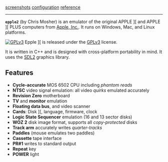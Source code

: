 [screenshots](screenshots.md)
[configuration](configuration.md)
[reference](usermanual.md)

---

**`epple2`** (by Chris Mosher) is an emulator of the original
APPLE \]\[ and APPLE \]\[ PLUS computers from
[Apple, Inc.](https://www.apple.com/).
It runs on Windows, Mac, and Linux platforms.

[![GPLv3](https://www.gnu.org/graphics/gplv3-88x31.png)](http://www.gnu.org/licenses/gpl-3.0-standalone.html)
Epple \]\[ is released under the
[GPLv3](http://www.gnu.org/licenses/gpl-3.0-standalone.html)
license.

It is written in C++ and is designed with cross-platform
portability in mind. It uses the [SDL2](https://www.libsdl.org) graphics library.

## Features

* **Cycle-accurate** MOS 6502 CPU including *phantom reads*
* **NTSC** video signal emulation: all video *quirks* emulated accurately
* **Revision Zero** motherboard
* **TV** and **monitor** emulation
* **Floating data bus**, and video scanner
* **Cards**: Disk \]\[, language, firmware, clock
* **Logic State Sequencer** emulation (16 and 13 sector disks)
* **WOZ 2** disk image format, supports all *copy-protected* disks
* **Track arm** accurately writes *quarter-tracks*
* **Paddles** (mouse emulates two paddles)
* **Cassette** tape interface
* **PR#1** writes to standard output
* **Repeat** key
* **POWER** light
